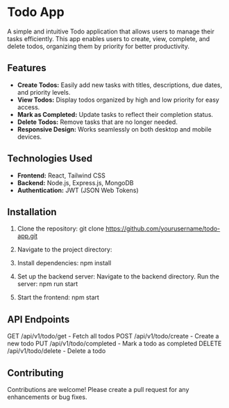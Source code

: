 
# Todo App

A simple and intuitive Todo application that allows users to manage their tasks efficiently. This app enables users to create, view, complete, and delete todos, organizing them by priority for better productivity.

## Features

- **Create Todos:** Easily add new tasks with titles, descriptions, due dates, and priority levels.
- **View Todos:** Display todos organized by high and low priority for easy access.
- **Mark as Completed:** Update tasks to reflect their completion status.
- **Delete Todos:** Remove tasks that are no longer needed.
- **Responsive Design:** Works seamlessly on both desktop and mobile devices.

## Technologies Used

- **Frontend:** React, Tailwind CSS
- **Backend:** Node.js, Express.js, MongoDB
- **Authentication:** JWT (JSON Web Tokens)

## Installation

1. Clone the repository:
   git clone https://github.com/yourusername/todo-app.git

2. Navigate to the project directory:
   
3. Install dependencies:
   npm install

4. Set up the backend server:
   Navigate to the backend directory. Run the server:
   npm run start

5. Start the frontend:
   npm start


## API Endpoints
GET /api/v1/todo/get - Fetch all todos
POST /api/v1/todo/create - Create a new todo
PUT /api/v1/todo/completed - Mark a todo as completed
DELETE /api/v1/todo/delete - Delete a todo


## Contributing
Contributions are welcome! Please create a pull request for any enhancements or bug fixes.
